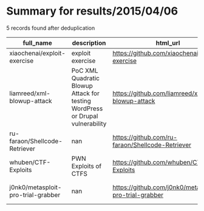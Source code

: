 
# Summary for results/2015/04/06
    
5 records found after deduplication

| full_name | description | html_url | matched_list | matched_count | pushed_at | size | stargazers_count | language | forks_count | vul_ids |
|------------------------------------|-------------------------------------------------------------------------------|-------------------------------------------------------|-------------------------------------|-----------------|---------------------------|--------|--------------------|------------|---------------|-----------|
| xiaochenai/exploit-exercise | exploit exercise | https://github.com/xiaochenai/exploit-exercise | ['exploit'] | 1 | 2015-04-06 02:50:16+00:00 | 1028 | 0 | | 0 | [] |
| liamreed/xml-blowup-attack | PoC XML Quadratic Blowup Attack for testing WordPress or Drupal vulnerability | https://github.com/liamreed/xml-blowup-attack | ['attack poc', 'vulnerability poc'] | 2 | 2015-04-06 00:04:31+00:00 | 120 | 0 | Python | 0 | [] |
| ru-faraon/Shellcode-Retriever | nan | https://github.com/ru-faraon/Shellcode-Retriever | ['shellcode'] | 1 | 2015-04-06 05:58:24+00:00 | 108 | 0 | Python | 0 | [] |
| whuben/CTF-Exploits | PWN Exploits of CTFS | https://github.com/whuben/CTF-Exploits | ['exploit'] | 1 | 2015-04-06 08:51:26+00:00 | 132 | 0 | Python | 1 | [] |
| j0nk0/metasploit-pro-trial-grabber | nan | https://github.com/j0nk0/metasploit-pro-trial-grabber | ['metasploit module OR payload'] | 1 | 2015-04-06 06:03:36+00:00 | 532 | 0 | PHP | 0 | [] |
